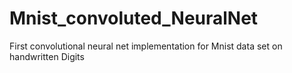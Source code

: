 # Mnist_convoluted_NeuralNet
First convolutional neural net implementation for Mnist data set on handwritten Digits
